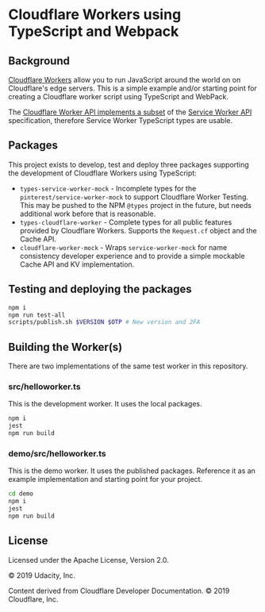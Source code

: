 # Cloudflare Workers using TypeScript and Webpack

## Background

[Cloudflare Workers][about-workers] allow you to run JavaScript around the world
on on Cloudflare's edge servers. This is a simple example and/or starting point
for creating a Cloudflare worker script using TypeScript and WebPack.

The [Cloudflare Worker API implements a subset][worker-api-reference] of the
[Service Worker API][service-worker-api] specification, therefore Service Worker
TypeScript types are usable.

[about-workers]:https://developers.cloudflare.com/workers/about/
[worker-api-reference]:https://developers.cloudflare.com/workers/reference/
[service-worker-api]:https://developer.mozilla.org/en-US/docs/Web/API/Service_Worker_API

## Packages

This project exists to develop, test and deploy three packages supporting the
development of Cloudflare Workers using TypeScript:

* `types-service-worker-mock` - Incomplete types for the
  `pinterest/service-worker-mock` to support Cloudflare Worker Testing. This may be pushed to the NPM `@types` project in the future, but needs additional work before that is reasonable.
* `types-cloudflare-worker` - Complete types for all public features provided by
  Cloudflare Workers. Supports the `Request.cf` object and the Cache API.
* `cloudflare-worker-mock` - Wraps `service-worker-mock` for name consistency
  developer experience and to provide a simple mockable Cache API and KV
  implementation.

## Testing and deploying the packages

```bash
npm i
npm run test-all
scripts/publish.sh $VERSION $OTP # New version and 2FA
```

## Building the Worker(s)

There are two implementations of the same test worker in this repository.

### src/helloworker.ts

This is the development worker. It uses the local packages.

```bash
npm i
jest
npm run build
```

### demo/src/helloworker.ts

This is the demo worker. It uses the published packages. Reference it as an
example implementation and starting point for your project.

```bash
cd demo
npm i
jest
npm run build
```

## License

Licensed under the Apache License, Version 2.0.

© 2019 Udacity, Inc.

Content derived from Cloudflare Developer Documentation. © 2019 Cloudflare, Inc.
